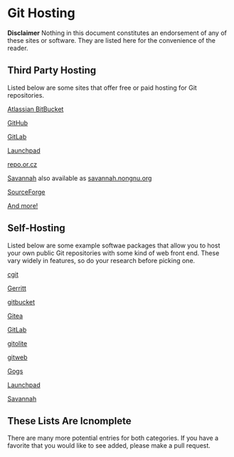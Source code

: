 # Git Hosting #

**Disclaimer** Nothing in this document constitutes an endorsement of
any of these sites or software.  They are listed here for the
convenience of the reader.

## Third Party Hosting ##

Listed below are some sites that offer free or paid hosting for Git
repositories.

[Atlassian BitBucket](https://bitbucket.org/)

[GitHub](https://github.com/)

[GitLab](https://about.gitlab.com/)

[Launchpad](https://launchpad.net/)

[repo.or.cz](https://repo.or.cz/)

[Savannah](http://savannah.gnu.org/) also available as
[savannah.nongnu.org](http://savannah.nongnu.org/)

[SourceForge](https://sourceforge.net/)

[And more!](https://duckduckgo.com/?t=ffab&q=git+hosting&ia=web)

## Self-Hosting ##

Listed below are some example softwae packages that allow you to host
your own public Git repositories with some kind of web front end.
These vary widely in features, so do your research before picking one.

[cgit](https://git.zx2c4.com/cgit/about/)

[Gerritt](https://www.gerritcodereview.com/)

[gitbucket](https://github.com/gitbucket/gitbucket)

[Gitea](https://gitea.io/en-us/)

[GitLab](https://about.gitlab.com/install/)

[gitolite](https://gitolite.com/gitolite/)

[gitweb](https://git-scm.com/docs/gitweb)

[Gogs](https://gogs.io/)

[Launchpad](https://dev.launchpad.net/)

[Savannah](http://savannah.nongnu.org/projects/administration)


## These Lists Are Icnomplete ##

There are many more potential entries for both categories.  If you
have a favorite that you would like to see added, please make a pull
request.
